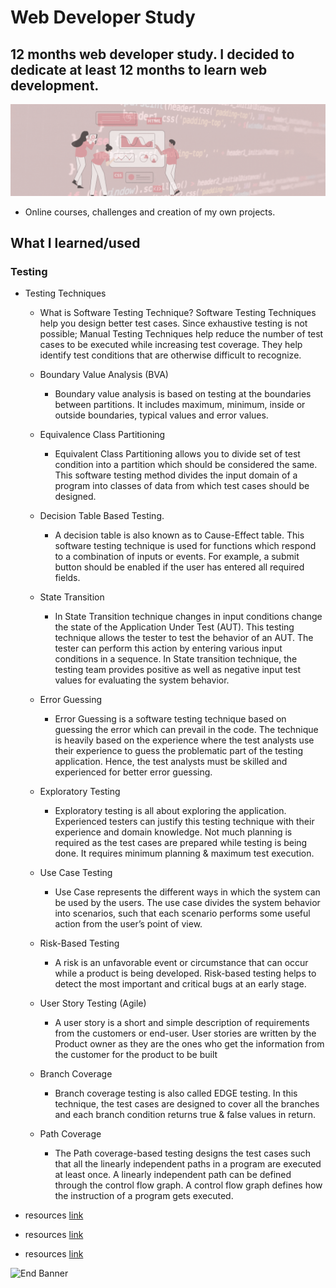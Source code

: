 # Web Developer Study
## 12 months web developer study. I decided to dedicate at least 12 months to learn web development.

![Begin Banner](/Documentation/top-1200x350.gif)

* Online courses, challenges and creation of my own projects.

## What I learned/used 
### Testing
* Testing Techniques
    * What is Software Testing Technique?
        Software Testing Techniques help you design better test cases. Since exhaustive testing is not possible; Manual Testing Techniques help reduce the number of test cases to be executed while increasing test coverage. They help identify test conditions that are otherwise difficult to recognize.
    * Boundary Value Analysis (BVA)
        * Boundary value analysis is based on testing at the boundaries between partitions. It includes maximum, minimum, inside or outside boundaries, typical values and error values.

    * Equivalence Class Partitioning
        * Equivalent Class Partitioning allows you to divide set of test condition into a partition which should be considered the same. This software testing method divides the input domain of a program into classes of data from which test cases should be designed.

    * Decision Table Based Testing.
        * A decision table is also known as to Cause-Effect table. This software testing technique is used for functions which respond to a combination of inputs or events. For example, a submit button should be enabled if the user has entered all required fields.
    
    * State Transition
       * In State Transition technique changes in input conditions change the state of the Application Under Test (AUT). This testing technique allows the tester to test the behavior of an AUT. The tester can perform this action by entering various input conditions in a sequence. In State transition technique, the testing team provides positive as well as negative input test values for evaluating the system behavior.

    * Error Guessing
        * Error Guessing is a software testing technique based on guessing the error which can prevail in the code. The technique is heavily based on the experience where the test analysts use their experience to guess the problematic part of the testing application. Hence, the test analysts must be skilled and experienced for better error guessing.
    
    * Exploratory Testing
        * Exploratory testing is all about exploring the application. Experienced testers can justify this testing technique with their experience and domain knowledge. Not much planning is required as the test cases are prepared while testing is being done. It requires minimum planning & maximum test execution.

    * Use Case Testing
        * Use Case represents the different ways in which the system can be used by the users. The use case divides the system behavior into scenarios, such that each scenario performs some useful action from the user’s point of view.

    * Risk-Based Testing
        * A risk is an unfavorable event or circumstance that can occur while a product is being developed. Risk-based testing helps to detect the most important and critical bugs at an early stage.

    * User Story Testing (Agile)
        * A user story is a short and simple description of requirements from the customers or end-user. User stories are written by the Product owner as they are the ones who get the information from the customer for the product to be built

    * Branch Coverage
        * Branch coverage testing is also called EDGE testing. In this technique, the test cases are designed to cover all the branches and each branch condition returns true & false values in return.

    * Path Coverage
        * The Path coverage-based testing designs the test cases such that all the linearly independent paths in a program are executed at least once. A linearly independent path can be defined through the control flow graph. A control flow graph defines how the instruction of a program gets executed.

* resources [link](https://www.softwaretestinghelp.com/software-testing-techniques-2/)   
* resources [link](https://www.guru99.com/software-testing-techniques.html)   
* resources [link](https://www.elprocus.com/what-are-testing-techniques-types-advantages-disadvantages/l)   

![End Banner](/Documentation/botton-1200x350.gif)